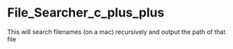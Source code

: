 # File_Searcher_c_plus_plus
This will search filenames (on a mac) recursively and output the path of that file
